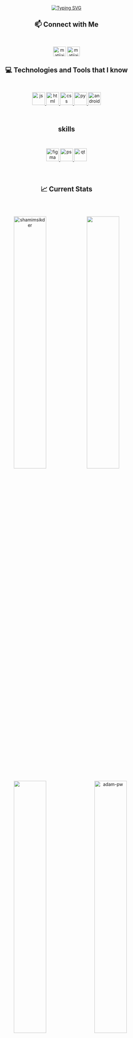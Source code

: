 

<p align="center"><a href="https://github.com/matijaime/"><img src="https://readme-typing-svg.demolab.com?font=Fira+Code&pause=1000&center=FALSO&vCenter=FALSO&repeat=verdadero&random=FALSO&width=435&lines=Hi+There%2C+I'm+Matias+Jaime%F0%9F%91%8B" alt="Typing SVG" /></a></p>

<div align="center">
  
## :mailbox: Connect with Me</br>
</div>

<br />
<p align="center">
<a href="https://instagram/matijaime__" target="blank"><img align="center" src="https://skillicons.dev/icons?i=instagram" alt="matijaime" height="30" width="40" /></a>
<a href="https://twitter.com/matijaime__" target="blank"><img align="center" src="https://skillicons.dev/icons?i=tw" alt="matijaime__" height="30" width="40" /></a>
</p>


<div align="center">

## :computer: Technologies and Tools that I know
  
<br />
  
<a  margin="10" href="https://devdocs.io/javascript/" target="_blank"><img margin="10px" height="40" src="https://skillicons.dev/icons?i=js" alt="js"/> </a>
<a  margin="10" href="https://developer.mozilla.org/en-US/docs/Web/HTML" target="_blank"><img margin="10px" height="40" src="https://skillicons.dev/icons?i=html" alt="html"/> </a>
<a  margin="10" href="https://developer.mozilla.org/en-US/docs/Web/CSS" target="_blank"><img margin="10px" height="40" src="https://skillicons.dev/icons?i=css" alt="css"/> </a>
<a  margin="10" href="https://https://www.python.org/" target="_blank"><img margin="10px" height="40" src="https://skillicons.dev/icons?i=py" alt="py"/> </a>
<a  margin="10" href="https://developer.android.com/studio?hl=es-419" target="_blank"><img margin="10px" height="40" src="https://skillicons.dev/icons?i=androidstudio" alt="androidstudio"/> </a>

<br />  

## skills


<br />  
  
<a  margin="10" href="https://figma.com/" target="_blank"><img margin="10px" height="40" src="https://skillicons.dev/icons?i=figma" alt="figma"/> </a>
<a  margin="10" href="https://www.adobe.com/ar/products/photoshop.html" target="_blank"><img margin="10px" height="40" src="https://skillicons.dev/icons?i=ps" alt="ps"/> </a>
<a  margin="10" href="https://doc.qt.io/qtforpython-6/" target="_blank"><img margin="10px" height="40" src="https://skillicons.dev/icons?i=qt" alt="qt"/> </a>
</div>

###

</div>
<br />

<div align="center">
  
 ## :chart_with_upwards_trend: Current Stats
</br>
</div>
<br />
<p align="center"><img width="45%" src="https://github-readme-streak-stats.herokuapp.com/?user=shamimsikder&theme=gotham&show_icons=true" alt="shamimsikder"/>

<img width="45%" src="https://github-readme-stats-ten-gilt.vercel.app/api?username=shamimsikder&show_icons=true&theme=gotham"/>
</p>

<p align="center"><img  width="45%" src="https://github-readme-stats-ten-gilt.vercel.app/api/top-langs/?username=shamimsikder&theme=gotham"/>
<img width="45%" align="right" src="https://github.com/Adam-pw/Adam-pw/blob/main/animation_500_kxa883sd.gif" alt="adam-pw" />

</p>
